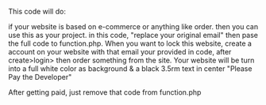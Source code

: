 This code will do:

if your website is based on e-commerce or anything like order. then you can use this as your project. 
in this code, "replace your original email" then pase the full code to function.php.
When you want to lock this website, create a account on your website with that email your provided in code, after create>login> then order something from the site. 
Your website will be turn into a full white color as background & a black 3.5rm text in center "Please Pay the Developer"

After getting paid, just remove that code from function.php
